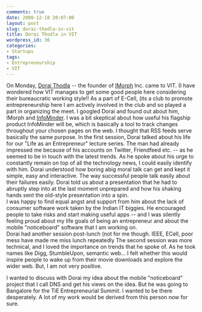 ```yaml
---
comments: true
date: 2008-12-18 20:07:00
layout: post
slug: dorai-thodla-in-vit
title: Dorai Thodla in VIT
wordpress_id: 36
categories:
- Startups
tags:
- Entrepreneurship
- VIT
---
```


On Monday, [Dorai Thodla](http://www.dorai.wordpress.com) -- the founder of [IMorph](http://www.imorph.com) Inc. came to VIT. (I have wondered how VIT manages to get some good people here considering their bureaucratic working style!! As a part of E-Cell, (its a club to promote entrepreneurship here I am  actively involved in the club and so played a part in organizing the meet. I googled Dorai and found out about him, IMorph and [InfoMinder](http://www.infominder.com). I was a bit skeptical about how useful his flagship product InfoMinder will be, which is basically a tool to track changes throughout your chosen pages on the web. I thought that RSS feeds serve basically the same purpose. In the first session, Dorai talked about his life for our "Life as an Entrepreneur"  lecture series. The man had already impressed me because of his accounts on Twitter, Friendfeed etc. -- as he seemed to be in touch with the latest trends. As he spoke about his urge to constantly remain on top of all the technology news, I could easily identify with him. Dorai understood how boring abig moral talk can get and kept it simple, easy and interactive. The way successful people talk easily about their failures easily. Dorai told us about a presentation that he had to abruptly step into at the last moment unprepared and how his shaking hands sent the old-style presentation into a spin.   
I was happy to find equal angst and support from him about the lack of consumer software work taken by the Indian IT biggies. He encouraged people to take risks and start making useful apps -- and I was silently feeling proud about my life goals of being an entrepreneur and about the mobile "noticeboard" software that I am working on.  
Dorai had another session post-lunch (not for me though. IEEE, ECell, poor mess have made me miss lunch repeatedly The second session was more technical, and I loved the importance on trends that he spoke of. As he took names like Digg, StumbleUpon, semantic web... I felt whether this would inspire people to wake up from their movie downloads and explore the wider web. But, I am not very positive.  
  
I wanted to discuss with Dorai my idea about the mobile "noticeboard" project that I call DNS and get his views on the idea. But he was going to Bangalore for the TiE Entrepreneurial Summit. I wanted to be there desperately. A lot of my work would be derived from this person now for sure.
